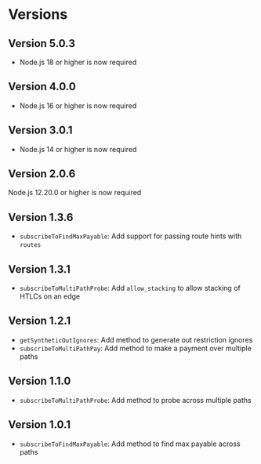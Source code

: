 # Versions

## Version 5.0.3

- Node.js 18 or higher is now required

## Version 4.0.0

- Node.js 16 or higher is now required

## Version 3.0.1

- Node.js 14 or higher is now required

## Version 2.0.6

Node.js 12.20.0 or higher is now required

## Version 1.3.6

- `subscribeToFindMaxPayable`: Add support for passing route hints with `routes`

## Version 1.3.1

- `subscribeToMultiPathProbe`: Add `allow_stacking` to allow stacking of HTLCs on an edge

## Version 1.2.1

- `getSyntheticOutIgnores`: Add method to generate out restriction ignores
- `subscribeToMultiPathPay`: Add method to make a payment over multiple paths

## Version 1.1.0

- `subscribeToMultiPathProbe`: Add method to probe across multiple paths

## Version 1.0.1

- `subscribeToFindMaxPayable`: Add method to find max payable across paths